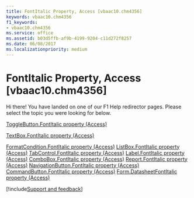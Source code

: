 ```yaml
---
title: FontItalic Property, Access [vbaac10.chm4356]
keywords: vbaac10.chm4356
f1_keywords:
- vbaac10.chm4356
ms.service: office
ms.assetid: b03d5ffb-af9b-4199-9204-c11d272f8257
ms.date: 06/08/2017
ms.localizationpriority: medium
---
```



# FontItalic Property, Access [vbaac10.chm4356]

Hi there! You have landed on one of our F1 Help redirector pages. Please select the topic you were looking for below.

[ToggleButton.FontItalic property (Access)](https://msdn.microsoft.com/library/c0c2f257-832b-ebe2-a341-040adbbf1d3c%28Office.15%29.aspx)

[TextBox.FontItalic property (Access)](https://msdn.microsoft.com/library/f982c1ce-ad47-a05e-6b12-1eb51dbc0eb7%28Office.15%29.aspx)

[FormatCondition.FontItalic property (Access)](https://msdn.microsoft.com/library/eb7dceb1-ecfb-59b4-f810-28c2becd8a95%28Office.15%29.aspx)
[ListBox.FontItalic property (Access)](https://msdn.microsoft.com/library/0d7b2ec0-70a9-e325-2ff3-58f73d9654b3%28Office.15%29.aspx)
[TabControl.FontItalic property (Access)](https://msdn.microsoft.com/library/7147f297-b88b-c0b0-94eb-73977c1809ba%28Office.15%29.aspx)
[Label.FontItalic property (Access)](https://msdn.microsoft.com/library/7eac7678-1d06-668c-3b85-8a7142a066d4%28Office.15%29.aspx)
[ComboBox.FontItalic property (Access)](https://msdn.microsoft.com/library/57a1a671-1001-e614-ff10-8b5e7a16ca43%28Office.15%29.aspx)
[Report.FontItalic property (Access)](https://msdn.microsoft.com/library/e6cc9478-2bbd-6a80-daff-95e160bdcbe6%28Office.15%29.aspx)
[NavigationButton.FontItalic property (Access)](https://msdn.microsoft.com/library/e4975f8e-be04-8a18-df90-9974159820fb%28Office.15%29.aspx)
[CommandButton.FontItalic property (Access)](https://msdn.microsoft.com/library/a82d5e83-b892-a006-e68a-cda3c2c82d1d%28Office.15%29.aspx)
[Form.DatasheetFontItalic property (Access)](https://msdn.microsoft.com/library/32fe51fa-ee36-2fc3-bb72-e61a4b43c19c%28Office.15%29.aspx)

[!include[Support and feedback](~/includes/feedback-boilerplate.md)]